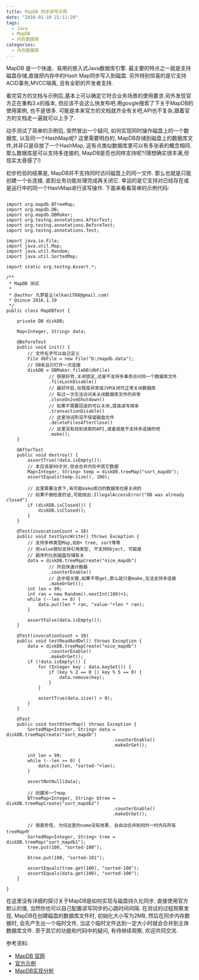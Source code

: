 ```yaml
---
title: MapDB 同步读写示例
date: "2016-01-19 21:11:20"
tags: 
  - Java
  - MapDB
  - 内存数据库
categories:
  - 内存数据库
---
```


MapDB 是一个快速、易用的嵌入式Java数据库引擎. 最主要的特点之一就是支持磁盘存储,直接把内存中的Hash Map同步写入到磁盘. 另外特别惊喜的是它支持ACID事务,MVCC隔离, 且有全职的开发者支持.

<!-- more -->

看完官方的文档与示例后,基本上可以确定它符合业务场景的使用要求.另外发现官方正在重构3.x的版本, 但应该不会这么快发布吧.用google搜索了下关于MapDB的使用案例, 也不是很多. 可能是本来官方的文档就齐全有关吧,API也不复杂,跟着官方的文档走一遍就可以上手了.

动手测试了简单的示例后, 突然冒出一个疑问, 如何实现同时操作磁盘上的一个数据库, 以及同一个HashMap呢? 这里需要明白的, MapDB存储到磁盘上的数据库文件,并非只是存放了一个HashMap, 这有点类似数据库里可以有多张表的概念相同. 那么数据库是可以支持多连接的, MapDB是否也同样支持呢?(理想确实很丰满,但现实太骨感了!)

初步检验的结果是, MapDB并不支持同时访问磁盘上的同一文件. 那么也就是只能创建一个长连接, 直到业务功能处理完成再关闭它. 幸运的是它支持对已经存在或是运行中的同一个HashMap进行读写操作. 下面来看看简单的示例代码:

```

import org.mapdb.BTreeMap;
import org.mapdb.DB;
import org.mapdb.DBMaker;
import org.testng.annotations.AfterTest;
import org.testng.annotations.BeforeTest;
import org.testng.annotations.Test;

import java.io.File;
import java.util.Map;
import java.util.Random;
import java.util.SortedMap;

import static org.testng.Assert.*;

/**
 * MapDB 测试
 *
 * @author 凡梦星尘(elkan1788@gmail.com)
 * @since 2016.1.19
 */
public class MapDBTest {

    private DB diskDB;

    Map<Integer, String> data;

    @BeforeTest
    public void init() {
        // 文件名字可以自己定义
        File dbFile = new File("D:/mapdb.data");
        // DB有且只打开一次连接
        diskDB = DBMaker.fileDB(dbFile)
                // 很是好奇,关闭锁定,还是不支持多事务访问同一个数据库文件
                .fileLockDisable()
                // 最好开启,在程度异常或JVM关闭可正常关闭数据库
                // 有过一次无法访问未关闭数据库文件的异常
                .closeOnJvmShutdown()
                // 如果不需要回滚的可以关闭,提高读写效率
                .transactionDisable()
                // 这里测试所没不保留磁盘文件
                .deleteFilesAfterClose()
                // 这里没有找到读取的API,或者就是不支持多连接的吧
                .make();
    }

    @AfterTest
    public void destroy() {
        assertTrue(!data.isEmpty());
        // 本应该是99才对,但会合并内存中其它数据
        Map<Integer, String> temp = diskDB.treeMap("sort_mapdb");
        assertEquals(temp.size(), 100);

        // 这里需要注意下,有可能make成功的数据库也是关闭的
        // 如果不做检查的话,可能抛出:IllegalAccessError("DB was already closed")
        if (diskDB.isClosed()) {
            diskDB.isClosed();
        }
    }

    @Test(invocationCount = 10)
    public void testSyncWrite() throws Exception {
        // 支持多种类型Map,如B+ tree, sort等等
        // 但value貌似支持引用类型, 不支持Object, 可能是
        // 跟序列化到磁盘存储有关
        data = diskDB.treeMapCreate("nice_mapdb")
                // 开启快速计数器
                .counterEnable()
                // 这步很关键,如果不带get,那么就只是make,无法支持多连接
                .makeOrGet();
        int len = 99;
        int ran = new Random().nextInt(100)+1;
        while (--len >= 0) {
            data.put(len * ran, "value-"+len * ran);
        }

        assertFalse(data.isEmpty());
    }

    @Test(invocationCount = 10)
    public void testReadAndDel() throws Exception {
        data = diskDB.treeMapCreate("nice_mapdb")
                .counterEnable()
                .makeOrGet();
        if (!data.isEmpty()) {
            for (Integer key : data.keySet()) {
                if (key % 2 == 0 || key % 5 == 0) {
                    data.remove(key);
                }
            }

            assertTrue(data.size() > 0);
        }
    }

    @Test
    public void testOtherMap() throws Exception {
        SortedMap<Integer, String> data = diskDB.treeMapCreate("sort_mapdb")
                                        .counterEnable()
                                        .makeOrGet();

        int len = 99;
        while (--len >= 0) {
            data.put(len, "sorted-"+len);
        }

        assertNotNull(data);

        // 创建另一个map
        BTreeMap<Integer, String> btree = diskDB.treeMapCreate("sort_mapdb2")
                                        .counterEnable()
                                        .makeOrGet();

        // 很是奇怪, 为何这里的name没有效果, 会自动合并到同时一时内存所有treeMap中
        SortedMap<Integer, String> tree = diskDB.treeMap("sort_mapdb1");
        tree.put(100, "sorted-100");

        btree.put(100, "sorted-101");

        assertEquals(tree.get(100), "sorted-100");
        assertEquals(data.get(100), "sorted-100");
    }

}

```

在这里没有详细的探讨关于MapDB是如何实现与磁盘持久化同步, 直接使用官方默认的值, 当然你也可以自己配置读写同步的心跳时间间隔. 在测试的过程观察发现, MapDB在创建磁盘的数据库文件时, 初始化大小写为2MB, 然后在同步内存数据时, 会先产生出一个临时文件, 当这个临时文件达到一定大小时就会合并到主体数据库文件. 至于其它的功能和代码中的疑问, 有待继续观察, 欢迎共同交流.


参考资料:

- [MapDB 官网](http://www.mapdb.org/)
- [官方示例](https://github.com/jankotek/MapDB/tree/master/src/test/java/examples)
- [MapDB实现分析](http://hill007299.iteye.com/blog/2031208)

